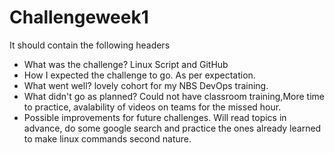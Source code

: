 # Challengeweek1
It should contain the following headers

- What was the challenge?
Linux Script and GitHub 
- How I expected the challenge to go.
As per expectation.
- What went well?
lovely cohort for my NBS DevOps training.
- What didn't go as planned?
Could not have classroom training,More time to practice, avalability of videos on teams for the missed hour.
- Possible improvements for future challenges.
Will read topics in advance, do some google search and practice the ones already learned to make linux commands second nature.
